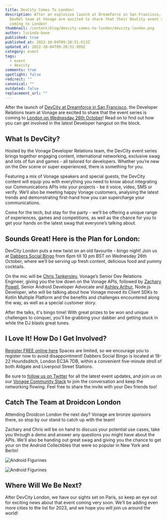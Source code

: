 ```yaml
---
title: DevCity Comes To London!
description: After an explosive launch at Dreamforce in San Francisco, the
  DevRel team at Vonage are excited to share that their DevCity event series is
  coming to London!
thumbnail: /content/blog/devcity-comes-to-london/devcity-london.png
author: lucinda-bone
published: true
published_at: 2022-10-04T09:28:51.613Z
updated_at: 2022-10-04T09:28:52.995Z
category: event
tags:
  - event
  - devcity
comments: true
spotlight: false
redirect: ""
canonical: ""
outdated: false
replacement_url: ""
---
```

After the launch of [DevCity at Dreamforce in San Francisco](https://developer.vonage.com/blog/22/08/15/vonage-devrel-looks-ahead-to-a-better-than-ever-dreamforce), the Developer Relations team at Vonage are excited to share that the event series is coming to [London on Wednesday 26th October](https://events.vonage.com/DevCityLondon)! Read on to find out how you can get involved in the latest Developer hangout on the block. 

## What Is DevCity?

Hosted by the Vonage Developer Relations team, the DevCity event series brings together engaging content, international networking, exclusive swag and lots of fun and games - all tailored for developers. Whether you’re new on the Dev scene or super experienced, there is something for you. 

Featuring a mix of Vonage speakers and special guests, the DevCity content will equip you with everything you need to know about integrating our Communications APIs into your projects - be it voice, video, SMS or verify. We’ll also be meeting happy Vonage customers, analysing the latest trends and demonstrating first-hand how you can supercharge your communications. 

Come for the tech, but stay for the party - we’ll be offering a unique range of experiences, games and competitions, as well as the chance for you to get your hands on the latest swag that everyone’s talking about. 

## Sounds Great! Here is the Plan for London:

DevCity London puts a new twist on an old favourite - bingo night! Join us at [Dabbers Social Bingo](https://dabbers.bingo/) from 6pm till 10 pm BST on Wednesday 26th October, where we’ll be serving up fresh content, delicious food and yummy cocktails. 

On the mic will be [Chris Tankersley](https://developer.vonage.com/blog/authors/christankersley), Vonage’s Senior Dev Relations Engineer, giving you the low down on the Vonage APIs, followed by [Zachary Powell](https://developer.vonage.com/blog/authors/zachary-powell-1), Senior Android Developer Advocate and [Ashley Arthur](https://www.linkedin.com/in/ash30/), Node.js Developer, who will be talking about how Vonage moved its Client SDKs to Kotlin Multiple Platform and the benefits and challenges encountered along the way, as well as a special customer story. 

After the talks, it's bingo time! With great prizes to be won and unique challenges to conquer, you’ll be grabbing your dabber and getting stuck in while the DJ blasts great tunes.

## I Love It! How Do I Get Involved?

[Register FREE online here](https://events.vonage.com/DevCityLondon) Spaces are limited, so we encourage you to register now to avoid disappointment! Dabbers Social Bingo is located at 18-22 Houndsditch, London EC3A 7DB, within a convenient five-minute stroll of both Aldgate and Liverpool Street Stations.

Be sure to [follow us on Twitter](https://twitter.com/VonageDev) [](https://twitter.com/VonageDev)for all the latest event updates, and join us on our [Vonage Community Slack](https://developer.vonage.com/slack) to join the conversation and keep the networking flowing. Feel free to share the invite with your Dev friends too!

## Catch The Team at Droidcon London

Attending Droidcon London the next day? Vonage are bronze sponsors there, so stop by our stand to catch up with the team!

Zachary and Chris will be on hand to discuss your potential use cases, take you through a demo and answer any questions you might have about the APIs. We'll also be handing out great swag and giving you the chance to get your on the Android Collectibles that were so popular in New York and Berlin!

![Android Figurines](/content/blog/devcity-comes-to-london/fz0k7nixwamcjv6.png "Android Figurines")

![Android Figurines](/content/blog/devcity-comes-to-london/img_9982.jpg "Android Figurines")

## Where Will We Be Next?

After DevCity London, we have our sights set on Paris, so keep an eye out for exciting news about that event coming very soon. We’ll be adding even more cities to the list for 2023, and we hope you will join us around the world!
